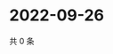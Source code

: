 # 2022-09-26

共 0 条

<!-- BEGIN WEIBO -->
<!-- 最后更新时间 Mon Sep 26 2022 22:31:19 GMT+0800 (China Standard Time) -->

<!-- END WEIBO -->
